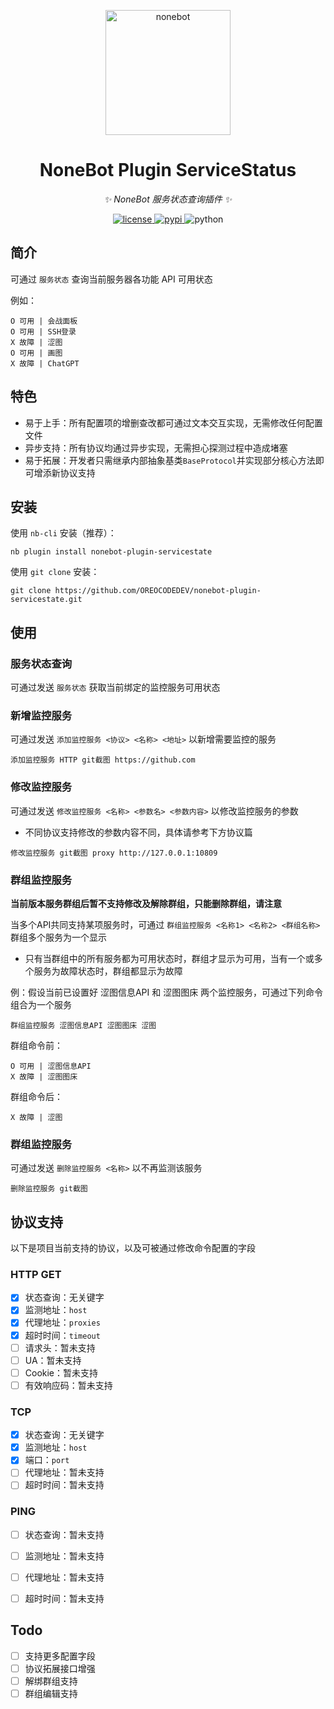 <p align="center">
  <a href="https://v2.nonebot.dev/"><img src="https://v2.nonebot.dev/logo.png" width="200" height="200" alt="nonebot"></a>
</p>

<div align="center">

# NoneBot Plugin ServiceStatus

_✨ NoneBot 服务状态查询插件 ✨_

</div>

<p align="center">
  <a href="https://raw.githubusercontent.com/nonebot/plugin-apscheduler/master/LICENSE">
    <img src="https://img.shields.io/github/license/nonebot/plugin-apscheduler.svg" alt="license">
  </a>
  <a href="https://pypi.python.org/pypi/nonebot-plugin-apscheduler">
    <img src="https://img.shields.io/pypi/v/nonebot-plugin-apscheduler.svg" alt="pypi">
  </a>
  <img src="https://img.shields.io/badge/python-3.8+-blue.svg" alt="python">
</p>

## 简介

可通过 `服务状态` 查询当前服务器各功能 API 可用状态

例如：

```
O 可用 | 会战面板
O 可用 | SSH登录
X 故障 | 涩图
O 可用 | 画图
X 故障 | ChatGPT
```


## 特色

- 易于上手：所有配置项的增删查改都可通过文本交互实现，无需修改任何配置文件
- 异步支持：所有协议均通过异步实现，无需担心探测过程中造成堵塞
- 易于拓展：开发者只需继承内部抽象基类`BaseProtocol`并实现部分核心方法即可增添新协议支持


## 安装

使用 `nb-cli` 安装（推荐）：
```
nb plugin install nonebot-plugin-servicestate
```

使用 `git clone` 安装：
```
git clone https://github.com/OREOCODEDEV/nonebot-plugin-servicestate.git
```


## 使用

### 服务状态查询
可通过发送 `服务状态` 获取当前绑定的监控服务可用状态

### 新增监控服务
可通过发送 `添加监控服务 <协议> <名称> <地址>` 以新增需要监控的服务
```
添加监控服务 HTTP git截图 https://github.com
```

### 修改监控服务
可通过发送 `修改监控服务 <名称> <参数名> <参数内容>` 以修改监控服务的参数
* 不同协议支持修改的参数内容不同，具体请参考下方协议篇
```
修改监控服务 git截图 proxy http://127.0.0.1:10809
```

### 群组监控服务
**当前版本服务群组后暂不支持修改及解除群组，只能删除群组，请注意**

当多个API共同支持某项服务时，可通过 `群组监控服务 <名称1> <名称2> <群组名称>` 群组多个服务为一个显示

* 只有当群组中的所有服务都为可用状态时，群组才显示为可用，当有一个或多个服务为故障状态时，群组都显示为故障

例：假设当前已设置好 涩图信息API 和 涩图图床 两个监控服务，可通过下列命令组合为一个服务
```
群组监控服务 涩图信息API 涩图图床 涩图
```
群组命令前：
```
O 可用 | 涩图信息API
X 故障 | 涩图图床
```
群组命令后：
```
X 故障 | 涩图
```

### 群组监控服务
可通过发送 `删除监控服务 <名称>` 以不再监测该服务
```
删除监控服务 git截图
```


## 协议支持

以下是项目当前支持的协议，以及可被通过修改命令配置的字段

### HTTP GET
- [x] 状态查询：无关键字
- [x] 监测地址：`host`
- [x] 代理地址：`proxies`
- [x] 超时时间：`timeout`
- [ ] 请求头：暂未支持
- [ ] UA：暂未支持
- [ ] Cookie：暂未支持
- [ ] 有效响应码：暂未支持

### TCP
- [x] 状态查询：无关键字
- [x] 监测地址：`host`
- [x] 端口：`port`
- [ ] 代理地址：暂未支持
- [ ] 超时时间：暂未支持

### PING
- [ ] 状态查询：暂未支持
- [ ] 监测地址：暂未支持
- [ ] 代理地址：暂未支持
- [ ] 超时时间：暂未支持


## Todo
- [ ] 支持更多配置字段
- [ ] 协议拓展接口增强
- [ ] 解绑群组支持
- [ ] 群组编辑支持
